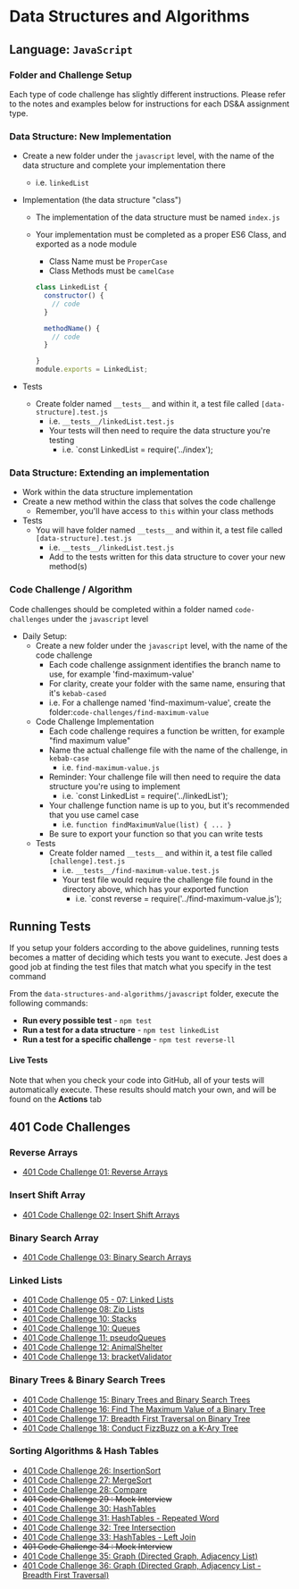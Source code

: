 # Data Structures and Algorithms

## Language: `JavaScript`

### Folder and Challenge Setup

Each type of code challenge has slightly different instructions. Please refer to the notes and examples below for instructions for each DS&A assignment type.

### Data Structure: New Implementation

- Create a new folder under the `javascript` level, with the name of the data structure and complete your implementation there
  - i.e. `linkedList`
- Implementation (the data structure "class")
  - The implementation of the data structure must be named `index.js`
  - Your implementation must be completed as a proper ES6 Class, and exported as a node module
    - Class Name must be `ProperCase`
    - Class Methods must be `camelCase`

    ```javascript
    class LinkedList {
      constructor() {
        // code
      }

      methodName() {
        // code
      }

    }
    module.exports = LinkedList;
    ```

- Tests
  - Create folder named `__tests__` and within it, a test file called `[data-structure].test.js`
    - i.e. `__tests__/linkedList.test.js`
    - Your tests will then need to require the data structure you're testing
      - i.e. `const LinkedList = require('../index');

### Data Structure: Extending an implementation

- Work within the data structure implementation
- Create a new method within the class that solves the code challenge
  - Remember, you'll have access to `this` within your class methods
- Tests
  - You will have folder named `__tests__` and within it, a test file called `[data-structure].test.js`
    - i.e. `__tests__/linkedList.test.js`
    - Add to the tests written for this data structure to cover your new method(s)

### Code Challenge / Algorithm

Code challenges should be completed within a folder named `code-challenges` under the `javascript` level

- Daily Setup:
  - Create a new folder under the `javascript` level, with the name of the code challenge
    - Each code challenge assignment identifies the branch name to use, for example 'find-maximum-value'
    - For clarity, create your folder with the same name, ensuring that it's `kebab-cased`
    - i.e. For a challenge named 'find-maximum-value', create the folder:`code-challenges/find-maximum-value`
  - Code Challenge Implementation
    - Each code challenge requires a function be written, for example "find maximum value"
    - Name the actual challenge file with the name of the challenge, in `kebab-case`
      - i.e. `find-maximum-value.js`
    - Reminder: Your challenge file will then need to require the data structure you're using to implement
      - i.e. `const LinkedList = require('../linkedList');
    - Your challenge function name is up to you, but it's recommended that you use camel case
      - i.e. `function findMaximumValue(list) { ... }`
    - Be sure to export your function so that you can write tests
  - Tests
    - Create folder named `__tests__` and within it, a test file called `[challenge].test.js`
      - i.e. `__tests__/find-maximum-value.test.js`
      - Your test file would require the challenge file found in the directory above, which has your exported function
        - i.e. `const reverse = require('../find-maximum-value.js');

## Running Tests

If you setup your folders according to the above guidelines, running tests becomes a matter of deciding which tests you want to execute.  Jest does a good job at finding the test files that match what you specify in the test command

From the `data-structures-and-algorithms/javascript` folder, execute the following commands:

- **Run every possible test** - `npm test`
- **Run a test for a data structure** - `npm test linkedList`
- **Run a test for a specific challenge** - `npm test reverse-ll`

#### Live Tests

Note that when you check your code into GitHub, all of your tests will automatically execute. These results should match your own, and will be found on the  **Actions** tab

## 401 Code Challenges

### Reverse Arrays
- [401 Code Challenge 01: Reverse Arrays](./reverseArrays/README.md)

### Insert Shift Array
- [401 Code Challenge 02: Insert Shift Arrays](./array-insert-shift/README.md)

### Binary Search Array
- [401 Code Challenge 03: Binary Search Arrays](./array-binary-search/README.md)

### Linked Lists
- [401 Code Challenge 05 - 07: Linked Lists](./401-code-challenges/linkedList/index.js)
- [401 Code Challenge 08: Zip Lists](./401-code-challenges/linkedList/zipLists.js)
- [401 Code Challenge 10: Stacks](./401-code-challenges/linkedList/stacks.js)
- [401 Code Challenge 10: Queues](./401-code-challenges/linkedList/queues.js)
- [401 Code Challenge 11: pseudoQueues](./401-code-challenges/linkedList/pseudoQueue.js)
- [401 Code Challenge 12: AnimalShelter](./401-code-challenges/linkedList/AnimalShelter.js)
- [401 Code Challenge 13: bracketValidator](./401-code-challenges/linkedList/bracketValidator.js)

### Binary Trees & Binary Search Trees
- [401 Code Challenge 15: Binary Trees and Binary Search Trees](./401-code-challenges/trees/binaryTree.js)
- [401 Code Challenge 16: Find The Maximum Value of a Binary Tree](./401-code-challenges/trees/binaryTree.js)
- [401 Code Challenge 17: Breadth First Traversal on Binary Tree](./401-code-challenges/trees/breadthFirst.js)
- [401 Code Challenge 18: Conduct FizzBuzz on a K-Ary Tree](./401-code-challenges/trees/kAryTree.js)

### Sorting Algorithms & Hash Tables
- [401 Code Challenge 26: InsertionSort](./401-code-challenges/sorting/insertion/insertion.js)
- [401 Code Challenge 27: MergeSort](./401-code-challenges/sorting/merge/merge.js)
- [401 Code Challenge 28: Compare](./401-code-challenges/sorting/comparisons/sort.js)
- ~~401 Code Challenge 29 : Mock Interview~~
- [401 Code Challenge 30: HashTables](./401-code-challenges/hash-tables/hashTable.js)
- [401 Code Challenge 31: HashTables - Repeated Word](./401-code-challenges/hash-tables/repeatedWord/repeatedWord.js)
- [401 Code Challenge 32: Tree Intersection](./401-code-challenges/treeIntersection/tree-intersection.js)
- [401 Code Challenge 33: HashTables - Left Join](./401-code-challenges/leftJoin/leftJoin.js)
- ~~401 Code Challenge 34 : Mock Interview~~
- [401 Code Challenge 35: Graph (Directed Graph, Adjacency List)](./401-code-challenges/graph/graph.js)
- [401 Code Challenge 36: Graph (Directed Graph, Adjacency List - Breadth First Traversal)](./401-code-challenges/graph/graph.js)